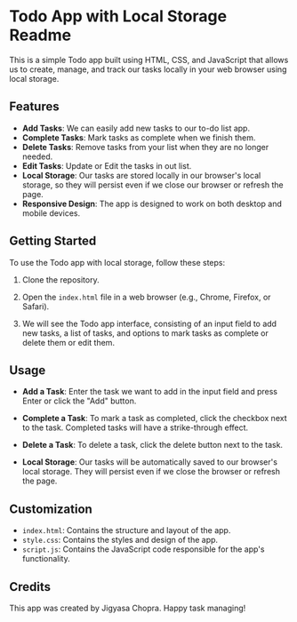 # Todo App with Local Storage Readme

This is a simple Todo app built using HTML, CSS, and JavaScript that allows us to create, manage, and track our tasks locally in your web browser using local storage.

## Features

- **Add Tasks**: We can easily add new tasks to our to-do list app.
- **Complete Tasks**: Mark tasks as complete when we finish them.
- **Delete Tasks**: Remove tasks from your list when they are no longer needed.
- **Edit Tasks**: Update or Edit the tasks in out list.
- **Local Storage**: Our tasks are stored locally in our browser's local storage, so they will persist even if we close our browser or refresh the page.
- **Responsive Design**: The app is designed to work on both desktop and mobile devices.

## Getting Started

To use the Todo app with local storage, follow these steps:

1. Clone the repository.

2. Open the `index.html` file in a web browser (e.g., Chrome, Firefox, or Safari).

3. We will see the Todo app interface, consisting of an input field to add new tasks, a list of tasks, and options to mark tasks as complete or delete them or edit them.

## Usage

- **Add a Task**: Enter the task we want to add in the input field and press Enter or click the "Add" button.

- **Complete a Task**: To mark a task as completed, click the checkbox next to the task. Completed tasks will have a strike-through effect.

- **Delete a Task**: To delete a task, click the delete button next to the task.

- **Local Storage**: Our tasks will be automatically saved to our browser's local storage. They will persist even if we close the browser or refresh the page.

## Customization

- `index.html`: Contains the structure and layout of the app.
- `style.css`: Contains the styles and design of the app.
- `script.js`: Contains the JavaScript code responsible for the app's functionality.



## Credits

This app was created by Jigyasa Chopra.
Happy task managing!